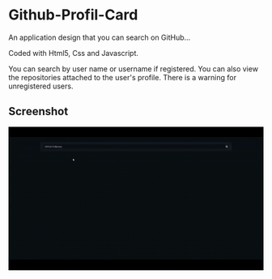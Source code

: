 <h1> Github-Profil-Card </h1>

An application design that you can search on GitHub...

Coded with Html5, Css and Javascript.

You can search by user name or username if registered. You can also view the repositories attached to the user's profile. There is a warning for unregistered users.

<h2> Screenshot </h2>

![](1.gif)
